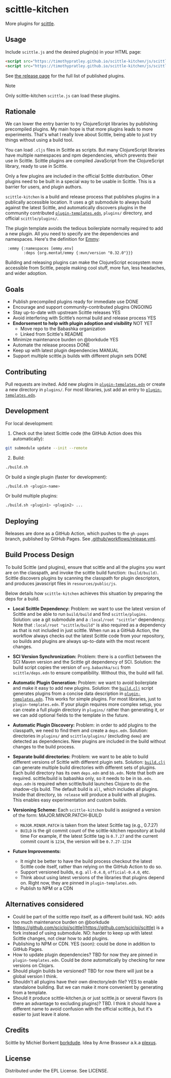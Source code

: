 # scittle-kitchen

More plugins for [scittle](https://github.com/babashka/scittle).

## Usage

Include `scittle.js` and the desired plugin(s) in your HTML page:

```html
<script src="https://timothypratley.github.io/scittle-kitchen/js/scittle.js"></script>
<script src="https://timothypratley.github.io/scittle-kitchen/js/scittle.geom.js"></script>
```

See [the release page](https://timothypratley.github.io/scittle-kitchen/) for the full list of published plugins.

> [!NOTE]
> Only scittle-kitchen `scittle.js` can load these plugins.

## Rationale

We can lower the entry barrier to try ClojureScript libraries by publishing precompiled plugins.
My main hope is that more plugins leads to more experiments.
That's what I really love about Scittle, being able to just try things without using a build tool.

You can load `.cljs` files in Scittle as scripts.
But many ClojureScript libraries have multiple namespaces and npm dependencies,
which prevents their use in Scittle.
Scittle plugins are compiled JavaScript from the ClojureScript library, ready to use in Scittle.

Only a few plugins are included in the official Scittle distribution.
Other plugins need to be built in a special way to be usable in Scittle.
This is a barrier for users, and plugin authors.

`scittle-kitchen` is a build and release process that publishes plugins in a publically accessible location.
It uses a git submodule to always build against the latest Scittle,
and automatically discovers plugins in the community contributed [`plugin-templates.edn`](plugin-templates.edn),
`plugins/` directory, and official `scittle/plugins/`.

The plugin template avoids the tedious boilerplate normally required to add a new plugin.
All you need to specify are the dependencies and namespaces.
Here's the definition for [Emmy](https://github.com/mentat-collective/emmy):

```edn
 :emmy {:namespaces [emmy.env]
        :deps {org.mentat/emmy {:mvn/version "0.32.0"}}}
```

Building and releasing plugins can make the ClojureScript ecosystem more accessible from Scittle,
people making cool stuff, more fun, less headaches, and wider adoption.

## Goals

- Publish precompiled plugins ready for immediate use DONE
- Encourage and support community-contributed plugins ONGOING
- Stay up-to-date with upstream Scittle releases YES
- Avoid interfering with Scittle’s normal build and release process YES
- **Endorsement to help with plugin adoption and visibility** NOT YET
  - Move repo to the Babashka organization
  - Linked from Scittle's README
- Minimize maintenance burden on @borkdude YES
- Automate the release process DONE
- Keep up with latest plugin dependencies MANUAL
- Support multiple scittle.js builds with different plugin sets DONE

## Contributing

Pull requests are invited.
Add new plugins in [`plugin-templates.edn`](plugin-templates.edn) or create a new directory in `plugins/`.
For most libraries, just add an entry to [`plugin-templates.edn`](plugin-templates.edn).

## Development

For local development:

1. Check out the latest Scittle code (the GitHub Action does this automatically):
  ```bash
  git submodule update --init --remote
  ```
2. Build:
  ```bash
  ./build.sh
  ```
  Or build a single plugin (faster for development):
  ```bash
  ./build.sh <plugin-name>
  ```
  Or build multiple plugins:
  ```bash
  ./build.sh <plugin1> <plugin2> ...
  ```

## Deploying

Releases are done as a GitHub Action, which pushes to the `gh-pages` branch, published by GitHub Pages.
See [.github/workflows/release.yml](.github/workflows/release.yml).

## Build Process Design

To build Scittle (and plugins), ensure that scittle and all the plugins you want are on the classpath,
and invoke the scittle build function: `(build/build)`.
Scittle discovers plugins by scanning the classpath for plugin descriptors,
and produces javascript files in `resources/public/js`.

Below details how `scittle-kitchen` achieves this situation by preparing the deps for a build.

- **Local Scittle Dependency:**
  Problem: we want to use the latest version of Scittle and be able to run `build/build` and find `scittle/plugins`.
  Solution: use a git submodule and a `:local/root "scittle"` dependency.
  Note that `:local/root "scittle/build"` is also required as a dependency as that is not included in just scittle.
  When run as a GitHub Action, the workflow always checks out the latest Scittle code from your repository,
  so builds and plugins are always up-to-date with the most recent changes.

- **SCI Version Synchronization:**
  Problem: there is a conflict between the SCI Maven version and the Scittle git dependency of SCI.
  Solution: the build script copies the version of `org.babashka/sci` from `scittle/deps.edn` to ensure compatibility. Without this, the build will fail.

- **Automatic Plugin Generation:**
  Problem: we want to avoid boilerplate and make it easy to add new plugins.
  Solution: the [`build.clj`](build.clj) script generates plugins from a concise data description in [`plugin-templates.edn`](plugin-templates.edn).
  This works for simple plugins.
  For most libraries, just to `plugin-templates.edn`.
  If your plugin requires more complex setup, you can create a full plugin directory in `plugins/` rather than generating it,
  or we can add optional fields to the template in the future.

- **Automatic Plugin Discovery:**
  Problem: in order to add plugins to the classpath, we need to find them and create a `deps.edn`.
  Solution: directories in `plugins/` and `scittle/plugins/` (excluding `demo`) are detected as dependencies.
  New plugins are included in the build without changes to the build process.

- **Separate build directories:**
  Problem: we want to be able to build different versions of Scittle with different plugin sets.
  Solution: [`build.clj`](build.clj) can generate multiple build directories with different sets of plugins.
  Each build directory has its own `deps.edn` and `bb.edn`.
  Note that both are required. scittle/build is babashka only, so it needs to be in `bb.edn`.
  `deps.edn` is required when scittle/build launches Clojure to do the shadow-cljs build.
  The default build is `all`, which includes all plugins.
  Inside that directory, `bb release` will produce a build with all plugins. This enables easy experimentation and custom builds.

- **Versioning Scheme:**
  Each `scittle-kitchen` build is assigned a version of the form: MAJOR.MINOR.PATCH-BUILD
  - `MAJOR.MINOR.PATCH` is taken from the latest Scittle tag (e.g., 0.7.27)
  - `BUILD` is the git commit count of the scittle-kitchen repository at build time
  For example, if the latest Scittle tag is `0.7.27` and the current commit count is `1234`, the version will be `0.7.27-1234`

- **Future Improvements:**
  - It might be better to have the build process checkout the latest Scittle code itself,
    rather than relying on the GitHub Action to do so.
  - Support versioned builds, e.g. `all-0.4.0`, `official-0.4.0`, etc.
  - Think about using latest versions of the libraries that plugins depend on.
    Right now, they are pinned in `plugin-templates.edn`.
  - Publish to NPM or a CDN

## Alternatives considered

- Could be part of the scittle repo itself, as a different build task.
  NO: adds too much maintenance burden on @borkdude
- [https://github.com/scicloj/scittle](https://github.com/scicloj/scittle) is a fork instead of using submodule.
  NO: harder to keep up with latest Scittle changes, not clear how to add plugins.
- Publishing to NPM or CDN. YES (soon): could be done in addition to GitHub Pages.
- How to update plugin dependencies? TBD for now they are pinned in `plugin-templates.edn`.
  Could be done automatically by checking for new versions on Clojars.
- Should plugin builds be versioned? TBD for now there will just be a global version I think.
- Shouldn't all plugins have their own directory/edn file? YES to enable standalone building.
  But we can make it more convenient by generating from a template.
- Should it produce scittle-kitchen.js or just scittle.js or several flavors (is there an advantage to excluding plugins)? TBD. I think it should have a different name to avoid confusion with the official scittle.js, but it's easier to just leave it alone.

## Credits

Scittle by Michiel Borkent [borkdude](https://github.com/borkdude).
Idea by Arne Brasseur a.k.a [plexus](https://github.com/plexus).

## License

Distributed under the EPL License. See LICENSE.
